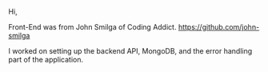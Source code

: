 Hi,

Front-End was from John Smilga of Coding Addict. 
https://github.com/john-smilga

I worked on setting up the backend API, MongoDB, and the error handling part of the application.